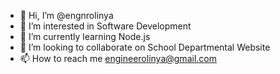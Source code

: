 - 👋 Hi, I’m @engnrolinya
- 👀 I’m interested in Software Development
- 🌱 I’m currently learning Node.js
- 💞️ I’m looking to collaborate on School Departmental Website
- 📫 How to reach me engineerolinya@gmail.com

<!---
engnrolinya/engnrolinya is a ✨ special ✨ repository because its `README.md` (this file) appears on your GitHub profile.
You can click the Preview link to take a look at your changes.
--->
